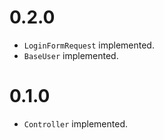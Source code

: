 # 0.2.0

- `LoginFormRequest` implemented.
- `BaseUser` implemented.

# 0.1.0

- `Controller` implemented.